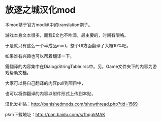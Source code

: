 ﻿放逐之城汉化mod
==================

本mod基于官方modkit中的translation例子。

游戏本身文本很多，而我E文也不咋滴，最主要的，时间有限咯。

于是就只有这么一个半成品mod，整个UI方面翻译了大概10%吧。

如果谁有兴趣也可以帮着翻译一下。

需翻译的内容集中在Dialog/StringTable.rsc中。另，Game文件夹下的内容为游戏帮助文档。

大家可以将自己翻译的内容pull到项目中，

也可以将你翻译的内容以附件形式上传到本贴。

汉化发补贴：http://banishedmods.com/showthread.php?tid=1569

pkm下载地址：http://pan.baidu.com/s/1hqgkMAK

